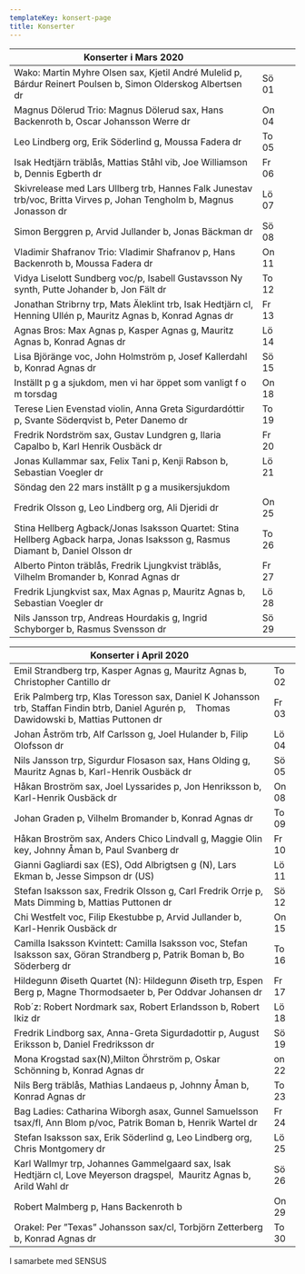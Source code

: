 ```yaml
---
templateKey: konsert-page
title: Konserter
---
```

| Konserter i Mars 2020                                                                                                                                    |       |     |
| -------------------------------------------------------------------------------------------------------------------------------------------------------- | ----- | --- |
| Wako: Martin Myhre Olsen sax, Kjetil André Mulelid p, Bárdur Reinert Poulsen b, Simon Olderskog Albertsen dr                                             | Sö 01 |     |
| Magnus Dölerud Trio: Magnus Dölerud sax, Hans Backenroth b, Oscar Johansson Werre dr                                                                     | On 04 |     |
| Leo Lindberg org, Erik Söderlind g, Moussa Fadera dr                                                                                                     | To 05 |     |
| Isak Hedtjärn träblås, Mattias Ståhl vib, Joe Williamson b, Dennis Egberth dr                                                                            | Fr 06 |     |
| Skivrelease med Lars Ullberg trb, Hannes Falk Junestav trb/voc, Britta Virves p, Johan Tengholm b, Magnus Jonasson dr                                    | Lö 07 |     |
| Simon Berggren p, Arvid Jullander b, Jonas Bäckman dr                                                                                                    | Sö 08 |     |
| Vladimir Shafranov Trio: Vladimir Shafranov p, Hans Backenroth b, Moussa Fadera dr                                                                       | On 11 |     |
| Vidya Liselott Sundberg voc/p, Isabell Gustavsson Ny synth, Putte Johander b, Jon Fält dr                                                                | To 12 |     |
| Jonathan Stribrny trp, Mats Äleklint trb, Isak Hedtjärn cl, Henning Ullén p, Mauritz Agnas b, Konrad Agnas dr                                            | Fr 13 |     |
| Agnas Bros: Max Agnas p, Kasper Agnas g, Mauritz Agnas b, Konrad Agnas dr                                                                                | Lö 14 |     |
| Lisa Björänge voc, John Holmström p, Josef Kallerdahl b, Konrad Agnas dr                                                                            | Sö 15 |     |
|Inställt p g a sjukdom, men vi har öppet som vanligt  f o m torsdag|On 18|
| Terese Lien Evenstad violin, Anna Greta Sigurdardóttir p, Svante Söderqvist b, Peter Danemo dr                                                           | To 19 |     |
| Fredrik Nordström sax, Gustav Lundgren g, Ilaria Capalbo b, Karl Henrik Ousbäck dr                                                                                | Fr 20 |     |
| Jonas Kullammar sax,  Felix Tani p, Kenji Rabson b, Sebastian Voegler dr                                                                                 | Lö 21 |     |
| Söndag den 22 mars inställt p g a musikersjukdom |
| Fredrik Olsson g, Leo Lindberg org, Ali Djeridi dr                                                                                                  | On 25 |     |
| Stina Hellberg Agback/Jonas Isaksson Quartet: Stina Hellberg Agback harpa, Jonas Isaksson g, Rasmus Diamant b, Daniel Olsson dr                          | To 26 |     |
| Alberto Pinton träblås, Fredrik Ljungkvist träblås, Vilhelm Bromander b, Konrad Agnas dr | Fr 27 |     |
| Fredrik Ljungkvist sax, Max Agnas p, Mauritz Agnas b, Sebastian Voegler dr                                                                                                       | Lö 28 |     |
| Nils Jansson trp, Andreas Hourdakis g, Ingrid Schyborger b, Rasmus Svensson dr                                                                           | Sö 29 |     |

| Konserter i April 2020                                                                                                                           |       |
| ------------------------------------------------------------------------------------------------------------------------------------------------ | ----- |
| Emil Strandberg trp, Kasper Agnas g, Mauritz Agnas b, Christopher Cantillo dr                                                                    | To 02 |
| Erik Palmberg trp, Klas Toresson sax, Daniel K Johansson trb, Staffan Findin btrb, Daniel Agurén p,   		Thomas Dawidowski b, Mattias Puttonen dr | Fr 03 |
| Johan Åström trb, Alf Carlsson g, Joel Hulander b, Filip Olofsson dr                                                                             | Lö 04 |
| Nils Jansson trp, Sigurdur Flosason sax, Hans Olding g, Mauritz Agnas b, Karl-Henrik Ousbäck dr                                                  | Sö 05 |
| Håkan Broström sax, Joel Lyssarides p, Jon Henriksson b, Karl-Henrik Ousbäck dr                                                                  | On 08 |
| Johan Graden p, Vilhelm Bromander b, Konrad Agnas dr                                                                                             | To 09 |
| Håkan Broström sax, Anders Chico Lindvall g, Maggie Olin key, Johnny Åman b, Paul Svanberg dr                                                    | Fr 10 |
| Gianni Gagliardi sax (ES), Odd Albrigtsen g (N), Lars Ekman b, Jesse Simpson dr (US)                                                             | Lö 11 |
| Stefan Isaksson sax, Fredrik Olsson g, Carl Fredrik Orrje p, Mats Dimming b, Mattias Puttonen dr                                                 | Sö 12 |
| Chi Westfelt voc, Filip Ekestubbe p, Arvid Jullander b, Karl-Henrik Ousbäck dr                                                                     | On 15 |
| Camilla Isaksson Kvintett: Camilla Isaksson voc, Stefan Isaksson sax, Göran Strandberg p, Patrik Boman b, Bo Söderberg dr                        | To 16 |
| Hildegunn Øiseth Quartet (N): Hildegunn  Øiseth trp, Espen Berg p, Magne Thormodsaeter b, Per Oddvar Johansen dr                                 | Fr 17 |
| Rob´z: Robert Nordmark sax, Robert Erlandsson b, Robert Ikiz dr                                                                                  | Lö 18 |
| Fredrik Lindborg sax, Anna-Greta Sigurdadottir p, August Eriksson b, Daniel Fredriksson dr                                                       | Sö 19 |
|Mona Krogstad sax(N),Milton Öhrström p, Oskar Schönning b, Konrad Agnas dr| on 22 |
| Nils Berg träblås, Mathias Landaeus p, Johnny Åman b, Konrad Agnas dr                                                                            | To 23 |
| Bag Ladies: Catharina Wiborgh asax, Gunnel Samuelsson tsax/fl, Ann Blom p/voc, Patrik Boman b, Henrik Wartel dr                                  | Fr 24 |
| Stefan Isaksson sax, Erik Söderlind g, Leo Lindberg org, Chris Montgomery dr                                                                     | Lö 25 |
| Karl Wallmyr trp, Johannes Gammelgaard sax, Isak Hedtjärn cl, Love Meyerson dragspel,  Mauritz Agnas b, Arild Wahl dr                            | Sö 26 |
| Robert Malmberg p, Hans Backenroth b                                                                                                             | On 29 |
| Orakel: Per ”Texas” Johansson sax/cl, Torbjörn Zetterberg b, Konrad Agnas dr                                                                     | To 30 |

I samarbete med SENSUS
